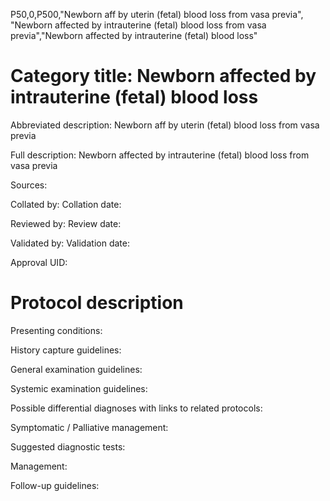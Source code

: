 P50,0,P500,"Newborn aff by uterin (fetal) blood loss from vasa previa", "Newborn affected by intrauterine (fetal) blood loss from vasa previa","Newborn affected by intrauterine (fetal) blood loss"
# Category title: Newborn affected by intrauterine (fetal) blood loss

Abbreviated description: Newborn aff by uterin (fetal) blood loss from vasa previa

Full description: Newborn affected by intrauterine (fetal) blood loss from vasa previa

Sources:

Collated by:
Collation date:

Reviewed by:
Review date:

Validated by:
Validation date:

Approval UID:

# Protocol description

Presenting conditions:

History capture guidelines:

General examination guidelines:

Systemic examination guidelines:

Possible differential diagnoses with links to related protocols:

Symptomatic / Palliative management:

Suggested diagnostic tests:

Management:

Follow-up guidelines:
